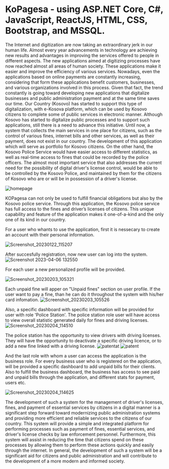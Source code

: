 # KoPagesa - using ASP.NET Core, C#, JavaScript, ReactJS, HTML, CSS,  Bootstrap, and MSSQL.

The Internet and digitization are now taking an extraordinary jerk in our human life. Almost every year advancements in technology are achieving new results and advantages in improving the services offered to people in different aspects. The new applications aimed at digitizing processes have now reached almost all areas of human society. These applications make it easier and improve the efficiency of various services. Nowadays, even the applications based on online payments are constantly increasing, considering that form these applications benefit customers, businesses, and various organizations involved in this process. Given that fact, the trend constantly is going toward developing new applications that digitalize businesses and public administration payment and at the same time saves our time. Our Country (Kosovo) has started to support this type of digitalization, with e-Kosova platform, which can be used by Kosovo citizens to complete some of public services in electronic manner. Although Kosovo has started to digitalize public processes and to support such applications, still there is a need to advance this initiative. Until now, a system that collects the main services in one place for citizens, such as the control of various fines, internet bills and other services, as well as their payment, does not exist in our country. The development of this application which will serve as portfolio for Kosovo citizens. On the other hand, the Kosovo Police Service would have easier access to different statistics, as well as real-time access to fines that could be recorded by the police officers. The almost most important service that also addresses the current need for the possibility of digital driver's license control, would be able to be controlled by the Kosovo Police, and maintained by them for the citizens of Kosovo who are or will be in possession of a driver's license. 

![homepage](https://user-images.githubusercontent.com/65460301/230363568-50afd098-cbc8-4f35-9b86-5cf6bd392fa3.png)

KOPagesa can not only be used to fulfill financial obligations but also by the Kosovo police service. Through this application, the Kosovo police service has full access to the fines and driver’s licenses of citizens. This unique capability and feature of the application makes it one-of-a-kind and the only one of its kind in our country.

For a user who whants to use the application, first it is nessecary to create an account with their personal information.

![Screenshot_20230122_115207](https://user-images.githubusercontent.com/65460301/230363912-385e69dc-3cce-4b0a-85a8-0d103dd0def0.png)


After succesfully registration, now new user can log into the system.
![Screenshot 2023-04-06 132550](https://user-images.githubusercontent.com/65460301/230363660-a6fc5c44-8daa-44fe-958e-51fce871e3b8.png)


For each user a new personalized profile will be provided.

![Screenshot_20230203_105321](https://user-images.githubusercontent.com/65460301/230364019-1f4b40ae-1019-48f3-a6eb-b06c352346eb.png)

Each unpaid fine will apper on "Unpaid fines" section on user profile. If the user want to pay a fine, than he can do it throughout the system with his/her card infomation. 
![Screenshot_20230203_105526](https://user-images.githubusercontent.com/65460301/230364051-e94f43cf-cb55-4470-b26d-601451319bce.png)

Also, a specific dashboard with specific information will be provided for user with role 'Police Station'. The police station role user will have access to view overall statistic generated daily for fines and driving licenses. 
![Screenshot_20230204_114510](https://user-images.githubusercontent.com/65460301/230364180-0dd2f375-65d1-4bf3-a043-01993c0ea13d.png)

The police station has the opportunity to view drivers with driving licenses. They will have the opportunity to deactivate a specific driving licence, or to add a new fine linked with a driving license. 
![patentat](https://user-images.githubusercontent.com/65460301/230365055-bc671ef4-241f-43e3-9ef0-9fbc147b656f.png)
![patent](https://user-images.githubusercontent.com/65460301/230365089-31657499-a117-4ecd-9e8c-da9095997cf0.png)


And the last role with whom a user can access the application is the business role. For every business user who is registered on the application, will be provided a specific dashboard to add unpaid bills for their clients. Also to fulfill the business dashboard, the business has access to see paid and unpaid bills through the application, and different stats for payment, users etc.



![Screenshot_20230204_114625](https://user-images.githubusercontent.com/65460301/230364239-490a1482-3902-4f25-a36b-4ef2309c551a.png)

The development of such a system for the management of driver's licenses, fines, and payment of essential services by citizens in a digital manner is a significant step forward toward modernizing public administration systems and providing more efficient and reliable services to the citizens of our country. This system will provide a simple and integrated platform for performing processes such as payment of fines, essential services, and driver's license checks by law enforcement personnel. Furthermore, this system will assist in reducing the time that citizens spend on these processes by allowing them to perform these actions quickly and easily through the internet. In general, the development of such a system will be a significant aid for citizens and public administration and will contribute to the development of a more modern and informed society.
